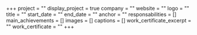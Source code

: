 +++
project = ""
display_project = true
company = ""
website = ""
logo = ""
title = ""
start_date = ""
end_date = ""
anchor = ""
responsabilities = []
main_achievements = []
images = []
captions = []
work_certificate_excerpt = ""
work_certificate = ""
+++
